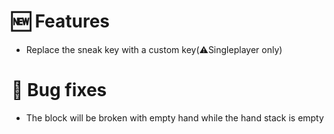 # 🆕 Features

- Replace the sneak key with a custom key(⚠️Singleplayer only)

# 🐞 Bug fixes

- The block will be broken with empty hand while the hand stack is empty